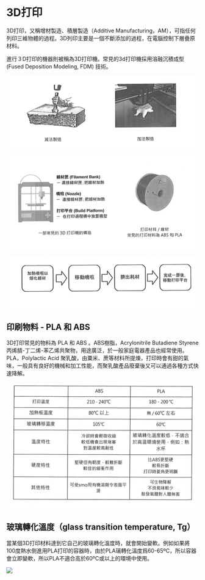 # 3D打印

3D打印，又稱增材製造、積層製造（Additive Manufacturing，AM），可指任何列印三維物體的過程。3D列印主要是一個不斷添加的過程，在電腦控制下層疊原材料。

進行３D打印的機器則被稱為3D打印機。常見的3d打印機採用溶融沉積成型(Fused Deposition Modeling, FDM) 技術。

![3d-1.png]

![3d-2.png]

![3d-3.png]

[3d-1.png]: ./3d-1.png
[3d-2.png]: ./3d-2.png
[3d-3.png]: ./3d-3.png

## 印刷物料 - PLA 和 ABS

3D打印常見的物料為 PLA 和 ABS 。ABS樹脂，Acrylonitrile Butadiene Styrene 丙烯腈-丁二烯-苯乙烯共聚物，用途廣泛，於一般家庭電器產品也經常使用。
PLA，Polylactic Acid 聚乳酸，由粟米、蔗等材料所提煉，打印時會有甜的氣味，一般具有良好的機械和加工性能，而聚乳酸產品廢棄後又可以通過各種方式快速降解。

![3d-4]

[3d-4]: ./3d-4.png

## 玻璃轉化溫度（glass transition temperature, Tg）
當某個3D打印材料達到它自己的玻璃轉化溫度時，就會開始變軟。例如如果將100度熱水倒進用PLA打印的容器時，由於PLA璃轉化溫度爲60-65ºC，所以容器會立即變軟，所以PLA不適合高於60ºC或以上的環境中使用。

[![](http://img.youtube.com/vi/kbmdwBwm7BU/0.jpg)](http://www.youtube.com/watch?v=kbmdwBwm7BU&t=3m52s "3d printing")
